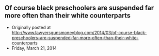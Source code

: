 ## Of course black preschoolers are suspended far more often than their white counterparts

 * Originally posted at http://www.lawyersgunsmoneyblog.com/2014/03/of-course-black-preschoolers-are-suspended-far-more-often-than-their-white-counterparts
 * Friday, March 21, 2014

 